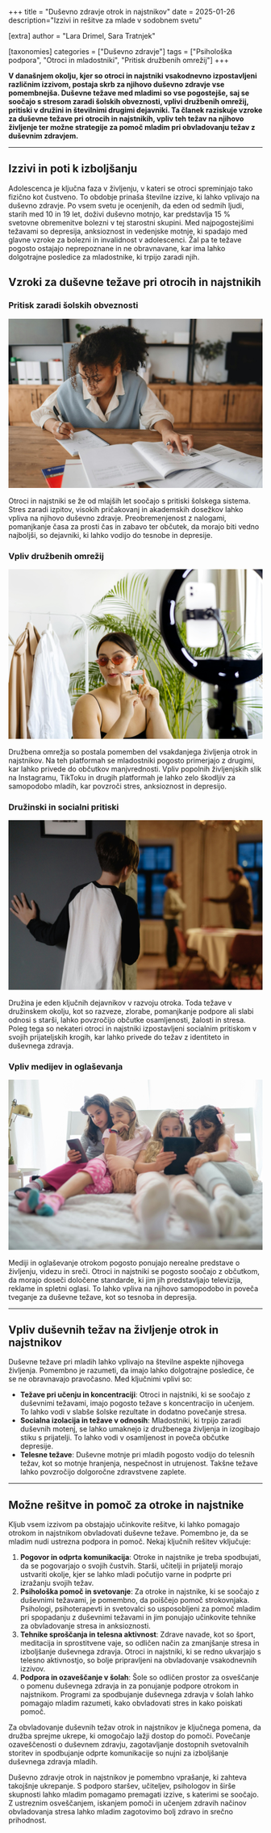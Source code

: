 +++
title = "Duševno zdravje otrok in najstnikov"
date = 2025-01-26
description="Izzivi in rešitve za mlade v sodobnem svetu"

[extra]
author = "Lara Drimel, Sara Tratnjek"

[taxonomies]
categories = ["Duševno zdravje"]
tags = ["Psihološka podpora", "Otroci in mladostniki", "Pritisk družbenih omrežij"]
+++

**V današnjem okolju, kjer so otroci in najstniki vsakodnevno izpostavljeni različnim izzivom, postaja skrb za njihovo duševno zdravje vse pomembnejša. Duševne težave med mladimi so vse pogostejše, saj se soočajo s stresom zaradi šolskih obveznosti, vplivi družbenih omrežij, pritiski v družini in številnimi drugimi dejavniki. Ta članek raziskuje vzroke za duševne težave pri otrocih in najstnikih, vpliv teh težav na njihovo življenje ter možne strategije za pomoč mladim pri obvladovanju težav z duševnim zdravjem.**

<!-- more -->

---

## Izzivi in poti k izboljšanju

Adolescenca je ključna faza v življenju, v kateri se otroci spreminjajo tako fizično kot čustveno. To obdobje prinaša številne izzive, ki lahko vplivajo na duševno zdravje. Po vsem svetu je ocenjenih, da eden od sedmih ljudi, starih med 10 in 19 let, doživi duševno motnjo, kar predstavlja 15 % svetovne obremenitve bolezni v tej starostni skupini. Med najpogostejšimi težavami so depresija, anksioznost in vedenjske motnje, ki spadajo med glavne vzroke za bolezni in invalidnost v adolescenci. Žal pa te težave pogosto ostajajo neprepoznane in ne obravnavane, kar ima lahko dolgotrajne posledice za mladostnike, ki trpijo zaradi njih.

## Vzroki za duševne težave pri otrocih in najstnikih

### Pritisk zaradi šolskih obveznosti

![](slika1.jpg)

Otroci in najstniki se že od mlajših let soočajo s pritiski šolskega sistema. Stres zaradi izpitov, visokih pričakovanj in akademskih dosežkov lahko vpliva na njihovo duševno zdravje. Preobremenjenost z nalogami, pomanjkanje časa za prosti čas in zabavo ter občutek, da morajo biti vedno najboljši, so dejavniki, ki lahko vodijo do tesnobe in depresije.

### Vpliv družbenih omrežij

![](slika2.jpg)

Družbena omrežja so postala pomemben del vsakdanjega življenja otrok in najstnikov. Na teh platformah se mladostniki pogosto primerjajo z drugimi, kar lahko privede do občutkov manjvrednosti. Vpliv popolnih življenjskih slik na Instagramu, TikToku in drugih platformah je lahko zelo škodljiv za samopodobo mladih, kar povzroči stres, anksioznost in depresijo.

### Družinski in socialni pritiski

![](slika3.jpg)

Družina je eden ključnih dejavnikov v razvoju otroka. Toda težave v družinskem okolju, kot so razveze, zlorabe, pomanjkanje podpore ali slabi odnosi s starši, lahko povzročijo občutke osamljenosti, žalosti in stresa. Poleg tega so nekateri otroci in najstniki izpostavljeni socialnim pritiskom v svojih prijateljskih krogih, kar lahko privede do težav z identiteto in duševnega zdravja.

### Vpliv medijev in oglaševanja

![](slika4.jpg)

Mediji in oglaševanje otrokom pogosto ponujajo nerealne predstave o življenju, videzu in sreči. Otroci in najstniki se pogosto soočajo z občutkom, da morajo doseči določene standarde, ki jim jih predstavljajo televizija, reklame in spletni oglasi. To lahko vpliva na njihovo samopodobo in poveča tveganje za duševne težave, kot so tesnoba in depresija.

---

## Vpliv duševnih težav na življenje otrok in najstnikov

Duševne težave pri mladih lahko vplivajo na številne aspekte njihovega življenja. Pomembno je razumeti, da imajo lahko dolgotrajne posledice, če se ne obravnavajo pravočasno. Med ključnimi vplivi so:

- **Težave pri učenju in koncentraciji**: Otroci in najstniki, ki se soočajo z duševnimi težavami, imajo pogosto težave s koncentracijo in učenjem. To lahko vodi v slabše šolske rezultate in dodatno povečanje stresa.  
- **Socialna izolacija in težave v odnosih**: Mladostniki, ki trpijo zaradi duševnih motenj, se lahko umaknejo iz družbenega življenja in izogibajo stiku s prijatelji. To lahko vodi v osamljenost in poveča občutke depresije.  
- **Telesne težave**: Duševne motnje pri mladih pogosto vodijo do telesnih težav, kot so motnje hranjenja, nespečnost in utrujenost. Takšne težave lahko povzročijo dolgoročne zdravstvene zaplete.  

---

## Možne rešitve in pomoč za otroke in najstnike

Kljub vsem izzivom pa obstajajo učinkovite rešitve, ki lahko pomagajo otrokom in najstnikom obvladovati duševne težave. Pomembno je, da se mladim nudi ustrezna podpora in pomoč. Nekaj ključnih rešitev vključuje:

1. **Pogovor in odprta komunikacija**: Otroke in najstnike je treba spodbujati, da se pogovarjajo o svojih čustvih. Starši, učitelji in prijatelji morajo ustvariti okolje, kjer se lahko mladi počutijo varne in podprte pri izražanju svojih težav.
2. **Psihološka pomoč in svetovanje**: Za otroke in najstnike, ki se soočajo z duševnimi težavami, je pomembno, da poiščejo pomoč strokovnjaka. Psihologi, psihoterapevti in svetovalci so usposobljeni za pomoč mladim pri spopadanju z duševnimi težavami in jim ponujajo učinkovite tehnike za obvladovanje stresa in anksioznosti.
3. **Tehnike sproščanja in telesna aktivnost**: Zdrave navade, kot so šport, meditacija in sprostitvene vaje, so odličen način za zmanjšanje stresa in izboljšanje duševnega zdravja. Otroci in najstniki, ki se redno ukvarjajo s telesno aktivnostjo, so bolje pripravljeni na obvladovanje vsakodnevnih izzivov.
4. **Podpora in ozaveščanje v šolah**: Šole so odličen prostor za osveščanje o pomenu duševnega zdravja in za ponujanje podpore otrokom in najstnikom. Programi za spodbujanje duševnega zdravja v šolah lahko pomagajo mladim razumeti, kako obvladovati stres in kako poiskati pomoč.

Za obvladovanje duševnih težav otrok in najstnikov je ključnega pomena, da družba sprejme ukrepe, ki omogočajo lažji dostop do pomoči. Povečanje ozaveščenosti o duševnem zdravju, zagotavljanje dostopnih svetovalnih storitev in spodbujanje odprte komunikacije so nujni za izboljšanje duševnega zdravja mladih.

Duševno zdravje otrok in najstnikov je pomembno vprašanje, ki zahteva takojšnje ukrepanje. S podporo staršev, učiteljev, psihologov in širše skupnosti lahko mladim pomagamo premagati izzive, s katerimi se soočajo. Z ustreznim osveščanjem, iskanjem pomoči in učenjem zdravih načinov obvladovanja stresa lahko mladim zagotovimo bolj zdravo in srečno prihodnost.
